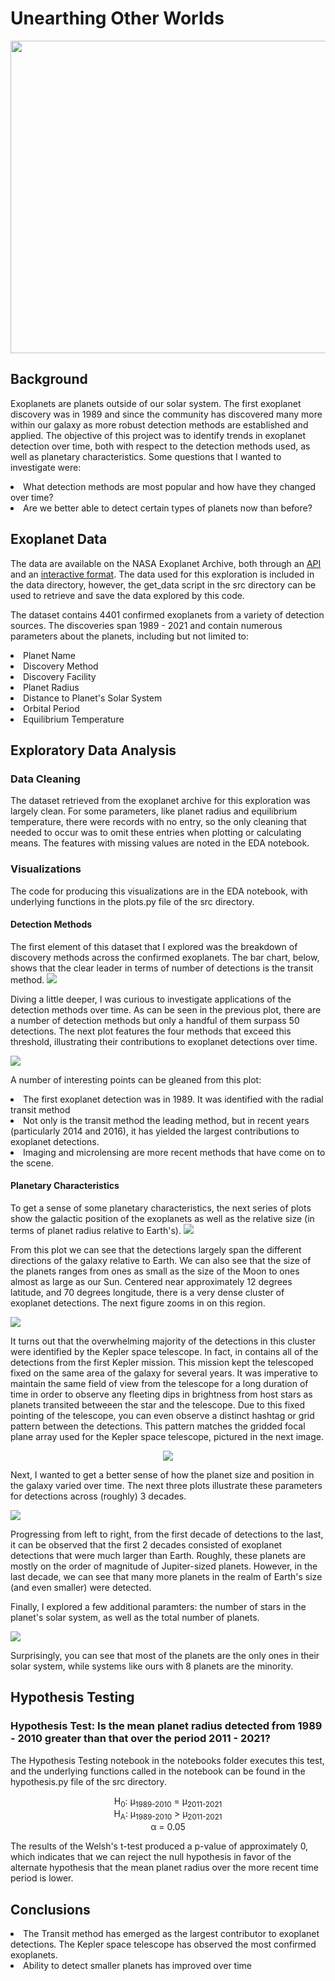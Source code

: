 # Unearthing Other Worlds

<img src="https://github.com/jstodd867/unearthing-other-worlds/blob/main/images/Screen%20Shot%202021-06-10%20at%202.53.05%20PM.png" width ="1000" height=500>



## Background
Exoplanets are planets outside of our solar system.  The first exoplanet discovery was in 1989 and since the community has discovered many more within our galaxy as more robust detection methods are established and applied.  The objective of this project was to identify trends in exoplanet detection over time, both with respect to the detection methods used, as well as planetary characteristics.  Some questions that I wanted to investigate were:

<li> What detection methods are most popular and how have they changed over time?</li>
<li> Are we better able to detect certain types of planets now than before?</li>

## Exoplanet Data
The data are available on the NASA Exoplanet Archive, both through an <a href="https://exoplanetarchive.ipac.caltech.edu/docs/TAP/usingTAP.html">API</a> and an <a href="https://exoplanetarchive.ipac.caltech.edu/cgi-bin/TblView/nph-tblView?app=ExoTbls&config=PSCompPars">interactive format</a>.  The data used for this exploration is included in the data directory, however, the get_data script in the src directory can be used to retrieve and save the data explored by this code.

The dataset contains 4401 confirmed exoplanets from a variety of detection sources.  The discoveries span 1989 - 2021 and contain numerous parameters about the planets, including but not limited to:

<li>Planet Name</li>
<li>Discovery Method</li>
<li>Discovery Facility</li>
<li>Planet Radius</li>
<li>Distance to Planet's Solar System</li>
<li>Orbital Period</li>
<li>Equilibrium Temperature</li>

## Exploratory Data Analysis

### Data Cleaning
The dataset retrieved from the exoplanet archive for this exploration was largely clean.  For some parameters, like planet radius and equilibrium temperature, there were records with no entry, so the only cleaning that needed to occur was to omit these entries when plotting or calculating means.  The features with missing values are noted in the EDA notebook.

### Visualizations

The code for producing this visualizations are in the EDA notebook, with underlying functions in the plots.py file of the src directory.

#### Detection Methods
The first element of this dataset that I explored was the breakdown of discovery methods across the confirmed exoplanets.  The bar chart, below, shows that the clear leader in terms of number of detections is the transit method.
<img src="https://github.com/jstodd867/unearthing-other-worlds/blob/main/images/detection_bar_chart.png">

Diving a little deeper, I was curious to investigate applications of the detection methods over time.  As can be seen in the previous plot, there are a number of detection methods but only a handful of them surpass 50 detections.  The next plot features the four methods that exceed this threshold, illustrating their contributions to exoplanet detections over time.

<img src="https://github.com/jstodd867/unearthing-other-worlds/blob/main/images/detections_per_year_by_method.png">

A number of interesting points can be gleaned from this plot:
<li> The first exoplanet detection was in 1989.  It was identified with the radial transit method</li>
<li> Not only is the transit method the leading method, but in recent years (particularly 2014 and 2016), it has yielded the largest contributions to exoplanet detections.</li>
<li> Imaging and microlensing are more recent methods that have come on to the scene.</li>

#### Planetary Characteristics

To get a sense of some planetary characteristics, the next series of plots show the galactic position of the exoplanets as well as the relative size (in terms of planet radius relative to Earth's).
<img src="https://github.com/jstodd867/unearthing-other-worlds/blob/main/images/galactic_plot.png">

From this plot we can see that the detections largely span the different directions of the galaxy relative to Earth.  We can also see that the size of the planets ranges from ones as small as the size of the Moon to ones almost as large as our Sun.  Centered near approximately 12 degrees latitude, and 70 degrees longitude, there is a very dense cluster of exoplanet detections.  The next figure zooms in on this region.

<img src="https://github.com/jstodd867/unearthing-other-worlds/blob/main/images/curious_cluster_zoom.png">

It turns out that the overwhelming majority of the detections in this cluster were identified by the Kepler space telescope.  In fact, in contains all of the detections from the first Kepler mission.  This mission kept the telescoped fixed on the same area of the galaxy for several years.  It was imperative to maintain the same field of view from the telescope for a long duration of time in order to observe any fleeting dips in brightness from host stars as planets transited betweeen the star and the telescope.  Due to this fixed pointing of the telescope, you can even observe a distinct hashtag or grid pattern between the detections.  This pattern matches the gridded focal plane array used for the Kepler space telescope, pictured in the next image.

<p align="center">
<img src="https://github.com/jstodd867/unearthing-other-worlds/blob/main/images/286257main_07-3348d1-kepler-4x3_226-170.jpeg">
</p>

Next, I wanted to get a better sense of how the planet size and position in the galaxy varied over time.  The next three plots illustrate these parameters for detections across (roughly) 3 decades.

<img src="https://github.com/jstodd867/unearthing-other-worlds/blob/main/images/galactic_by_decade_2.png">

Progressing from left to right, from the first decade of detections to the last, it can be observed that the first 2 decades consisted of exoplanet detections that were much larger than Earth.  Roughly, these planets are mostly on the order of magnitude of Jupiter-sized planets.  However, in the last decade, we can see that many more planets in the realm of Earth's size (and even smaller) were detected.

Finally, I explored a few additional paramters:  the number of stars in the planet's solar system, as well as the total number of planets.

<img src="https://github.com/jstodd867/unearthing-other-worlds/blob/main/images/solar_system_features.png">

Surprisingly, you can see that most of the planets are the only ones in their solar system, while systems like ours with 8 planets are the minority.

## Hypothesis Testing

### Hypothesis Test:  Is the mean planet radius detected from 1989 - 2010 greater than that over the period 2011 - 2021?

The Hypothesis Testing notebook in the notebooks folder executes this test, and the underlying functions called in the notebook can be found in the hypothesis.py file of the src directory.

<p align="center">
H<sub>0</sub>:   &mu;<sub>1989-2010</sub> = &mu;<sub>2011-2021</sub><br>
H<sub>A</sub>:   &mu;<sub>1989-2010</sub> > &mu;<sub>2011-2021</sub><br>
&alpha; = 0.05
</p>

The results of the Welsh's t-test produced a p-value of approximately 0, which indicates that we can reject the null hypothesis in favor of the alternate hypothesis that the mean planet radius over the more recent time period is lower.
## Conclusions
<li>The Transit method has emerged as the largest contributor to exoplanet detections.  The Kepler space telescope has observed the most confirmed exoplanets.</li>
<li>Ability to detect smaller planets has improved over time</li>
